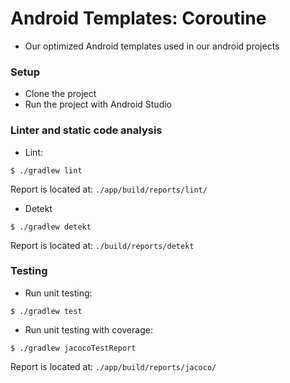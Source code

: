 # Android Templates: Coroutine
- Our optimized Android templates used in our android projects

### Setup
- Clone the project
- Run the project with Android Studio

### Linter and static code analysis

- Lint:

```
$ ./gradlew lint
```

Report is located at: `./app/build/reports/lint/`

- Detekt

```
$ ./gradlew detekt
```

Report is located at: `./build/reports/detekt`

### Testing

- Run unit testing:

```
$ ./gradlew test
```

- Run unit testing with coverage:

```
$ ./gradlew jacocoTestReport
```

Report is located at: `./app/build/reports/jacoco/`
